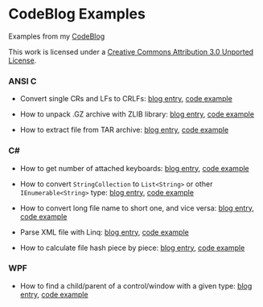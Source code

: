 # CodeBlog Examples

Examples from my [CodeBlog](http://codeblog.vurdalakov.net)

This work is licensed under a [Creative Commons Attribution 3.0 Unported License](http://creativecommons.org/licenses/by/3.0/legalcode).

### ANSI C

* Convert single CRs and LFs to CRLFs:
[blog entry](http://codeblog.vurdalakov.net/2012/01/ansi-c-how-to-convert-single-cr-and-lf-to-crlf.html),
[code example](https://github.com/vurdalakov/codeblog_examples/tree/master/ansi_c/crlf2crlf)

* How to unpack .GZ archive with ZLIB library:
[blog entry](http://codeblog.vurdalakov.net/2012/01/ansi-c-how-to-unpack-gz-archive-with-zlib.html),
[code example](https://github.com/vurdalakov/codeblog_examples/tree/master/ansi_c/gzunpack)

* How to extract file from TAR archive:
[blog entry](http://codeblog.vurdalakov.net/2012/02/ansi-c-how-to-extract-file-from-tar-archive.html),
[code example](https://github.com/vurdalakov/codeblog_examples/tree/master/ansi_c/tarunpack)

### C&#35;

* How to get number of attached keyboards:
[blog entry](http://codeblog.vurdalakov.net/2016/05/csharp-get-number-of-attached-keyboards.html),
[code example](https://github.com/vurdalakov/codeblog_examples/blob/master/csharp/src/ConsoleApplication1/Keyboard.cs)

* How to convert `StringCollection` to `List<String>` or other `IEnumerable<String>` type:
[blog entry](http://codeblog.vurdalakov.net/2013/11/how-to-convert-stringcollection-to-list-string-ienumerable.html),
[code example](https://github.com/vurdalakov/codeblog_examples/blob/master/csharp/src/ConsoleApplication1/StringCollection2IEnumerableString.cs)

* How to convert long file name to short one, and vice versa:
[blog entry](http://codeblog.vurdalakov.net/2013/11/how-to-convert-long-file-name-to-short-and-back.html),
[code example](https://github.com/vurdalakov/codeblog_examples/blob/master/csharp/src/ConsoleApplication1/PathExtensions.cs)

* Parse XML file with Linq:
[blog entry](http://codeblog.vurdalakov.net/2013/01/parse-xml-file-with-linq.html),
[code example](https://github.com/vurdalakov/codeblog_examples/tree/master/csharp/linqtest)

* How to calculate file hash piece by piece:
[blog entry](http://codeblog.vurdalakov.net/2012/01/how-to-calculate-file-hash-piece-by.html),
[code example](https://github.com/vurdalakov/codeblog_examples/tree/master/csharp/bighash)

### WPF

* How to find a child/parent of a control/window with a given type:
[blog entry](http://codeblog.vurdalakov.net/2016/05/wpf-find-child-or-parent-of-control-or-window-with-given-type.html),
[code example](https://github.com/vurdalakov/codeblog_examples/blob/master/wpf/VisualTreeFinder.cs)

